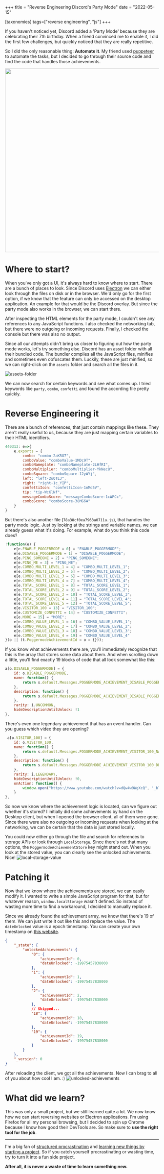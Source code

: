 +++
title = "Reverse Engineering Discord's Party Mode"
date = "2022-05-15"

[taxonomies]
tags=["reverse engineering", "js"]
+++

If you haven't noticed yet, Discord added a 'Party Mode' because they are celebrating their 7th birthday. When a friend convinced me to enable it, I did the first few challenges, but quickly noticed that they are really repetitive.

So I did the only reasonable thing: **Automate it**. My friend used [puppeteer](https://github.com/puppeteer/puppeteer) to automate the tasks, but I decided to go through their source code and find the code that handles those achievements. 


<img src="https://user-images.githubusercontent.com/26800596/168480566-89c9c935-20e3-4745-ba34-0a5a8236489d.png" width="600" style="display: block; margin: auto">

# Where to start? 

When you've only got a UI, it's always hard to know where to start. There are a bunch of places to look. Since Discord uses [Electron](https://www.electronjs.org) we can either look through the files on disk or in the browser. 
We'd only go for the first option, if we know that the feature can only be accessed on the desktop application. An example for that would be the Discord overlay. But since the party mode also works in the browser, we can start there. 

After inspecting the HTML elements for the party mode, I couldn't see any references to any JavaScript functions. I also checked the networking tab, but there were no outgoing or incoming requests. Finally, I checked the console but there was also no output. 

Since all our attempts didn't bring us closer to figuring out how the party mode works, let's try something else. 
Discord has an asset folder with all their bundled code. The bundler compiles all the JavaScript files, minifies and sometimes even obfuscates them. Luckily, these are just minified, so we can right-click on the `assets` folder and search all the files in it. 

![assets-folder](https://user-images.githubusercontent.com/26800596/168480514-c7c59809-be12-413f-a27c-741eb020e20a.png)

We can now search for certain keywords and see what comes up. I tried keywords like `party`, `combo`, `confetti` and found the according file pretty quickly. 

# Reverse Engineering it

There are a bunch of references, that just contain mappings like these. They aren't really useful to us, because they are just mapping certain variables to their HTML identifiers. 
```javascript
440313: e=>{
	e.exports = {
		combo: "combo-2aK5O7",
		comboValue: "comboValue-1MDc9T",
		comboNameplate: "comboNameplate-2LHfRI",
		comboMultiplier: "comboMultiplier-YkNec8",
		comboSquare: "comboSquare-12yWYj",
		left: "left-2uQTLJ",
		right: "right-1c_YIP",
		confettiIcon: "confettiIcon-1nMd5V",
		tip: "tip-WcKlNf",
		messageComboScore: "messageComboScore-1cWPCc",
		comboScore: "comboScore-38MG6A"
	}
}
```

But there's also another file (`78a38cf0ea7963a0711a.js`), that handles the party mode logic. Just by looking at the strings and variable names, we can already guess what it's doing. For example, what do you think this code does? 
```js
!function(e) {
	e[e.ENABLE_POGGERMODE = 0] = "ENABLE_POGGERMODE";
	e[e.DISABLE_POGGERMODE = 1] = "DISABLE_POGGERMODE";
	e[e.PING_SOMEONE = 2] = "PING_SOMEONE";
	e[e.PING_ME = 3] = "PING_ME";
	e[e.COMBO_MULTI_LEVEL_1 = 4] = "COMBO_MULTI_LEVEL_1";
	e[e.COMBO_MULTI_LEVEL_2 = 5] = "COMBO_MULTI_LEVEL_2";
	e[e.COMBO_MULTI_LEVEL_3 = 6] = "COMBO_MULTI_LEVEL_3";
	e[e.COMBO_MULTI_LEVEL_4 = 7] = "COMBO_MULTI_LEVEL_4";
	e[e.TOTAL_SCORE_LEVEL_1 = 8] = "TOTAL_SCORE_LEVEL_1";
	e[e.TOTAL_SCORE_LEVEL_2 = 9] = "TOTAL_SCORE_LEVEL_2";
	e[e.TOTAL_SCORE_LEVEL_3 = 10] = "TOTAL_SCORE_LEVEL_3";
	e[e.TOTAL_SCORE_LEVEL_4 = 11] = "TOTAL_SCORE_LEVEL_4";
	e[e.TOTAL_SCORE_LEVEL_5 = 12] = "TOTAL_SCORE_LEVEL_5";
	e[e.VISITOR_100 = 13] = "VISITOR_100";
	e[e.CUSTOMIZE_CONFETTI = 14] = "CUSTOMIZE_CONFETTI";
	e[e.MORE = 15] = "MORE";
	e[e.COMBO_VALUE_LEVEL_1 = 16] = "COMBO_VALUE_LEVEL_1";
	e[e.COMBO_VALUE_LEVEL_2 = 17] = "COMBO_VALUE_LEVEL_2";
	e[e.COMBO_VALUE_LEVEL_3 = 18] = "COMBO_VALUE_LEVEL_3";
	e[e.COMBO_VALUE_LEVEL_4 = 19] = "COMBO_VALUE_LEVEL_4"
}(o || (t.PoggermodeAchievementId = o = {}));
```

If you know what achievements there are, you'll immediately recognize that this is the array that stores some data about them. And when scrolling down a little, you'll find exactly 19 blocks of code that all look somewhat like this:

```js
a[o.DISABLE_POGGERMODE] = {
	id: o.DISABLE_POGGERMODE,
	name: function() {
		return s.default.Messages.POGGERMODE_ACHIEVEMENT_DISABLE_POGGERMODE_NAME
	},
	description: function() {
		return s.default.Messages.POGGERMODE_ACHIEVEMENT_DISABLE_POGGERMODE_DESCRIPTION
	},
	rarity: i.UNCOMMON,
	hideDescriptionUntilUnlock: !1
},
```

There's even one legendary achievement that has an event handler. Can you guess which video they are opening? 
```js
 a[o.VISITOR_100] = {
	id: o.VISITOR_100,
	name: function() {
		return s.default.Messages.POGGERMODE_ACHIEVEMENT_VISITOR_100_NAME
	},
	description: function() {
		return s.default.Messages.POGGERMODE_ACHIEVEMENT_VISITOR_100_DESCRIPTION
	},
	rarity: i.LEGENDARY,
	hideDescriptionUntilUnlock: !0,
	onAction: function() {
		window.open("https://www.youtube.com/watch?v=dQw4w9WgXcQ", "_blank")
	}
},
```

So now we know where the achievement logic is located, can we figure out whether it's stored? I initially did some achievements by hand on the Desktop client, but when I opened the browser client, all of them were gone. Since there were also no outgoing or incoming requests when looking at the networking, we can be certain that the data is just stored locally. 

You could now either go through the file and search for references to storage APIs or look through `LocalStorage`. Since there's not that many options, the `PoggermodeAchievementStore` key might stand out. When you look at the stored value, you can clearly see the unlocked achievements. Nice!
![local-storage-value](https://user-images.githubusercontent.com/26800596/168480593-39fc7b50-e27c-4890-b273-58a93799b901.png)

# Patching it

Now that we know where the achievements are stored, we can easily modify it. I wanted to write a simple JavaScript program for that, but for whatever reason, `window.localStorage` wasn't defined. So instead of wasting more time to find a workaround, I decided to manually replace it. 

Since we already found the achievement array, we know that there's 19 of them. We can just write it out like this and replace the value. The `dateUnlocked` value is a epoch timestamp. You can create your own timestamp on [this website](https://www.epochconverter.com/). 
```json
{
    "_state": {
        "unlockedAchievements": {
            "0": {
                "achievementId": 0,
                "dateUnlocked": -19975457838000
            },
            "1": {
                "achievementId": 1,
                "dateUnlocked": -19975457838000
            },
            "2": {
                "achievementId": 2,
                "dateUnlocked": -19975457838000
            },
            // Skipped...
            "18": {
                "achievementId": 18,
                "dateUnlocked": -19975457838000
            },
            "19": {
                "achievementId": 19,
                "dateUnlocked": -19975457838000
            }
        }
    },
    "_version": 0
}
```

After reloading the client, we got all the achievements. Now I can brag to all of you about how cool I am. :)
![unlocked-achievements](https://user-images.githubusercontent.com/26800596/168480647-8cf956ea-e7b8-4973-b624-2b7c65a34980.png)

# What did we learn? 

This was only a small project, but we still learned quite a lot. We now know how we can start reversing websites or Electron applications. I'm using Firefox for all my personal browsing, but I decided to spin up Chrome because I know how good their DevTools are. So make sure to **use the right tool for the job**. 

---

I'm a big fan of [structured procrastination](https://www.urbandictionary.com/define.php?term=productive+procrastination) and [learning new things by starting a project](https://invidious.namazso.eu/watch?v=AMMOErxtahk). So if you catch yourself procrastinating or wasting time, try to turn it into a fun side project. 

**After all, it is never a waste of time to learn something new.**